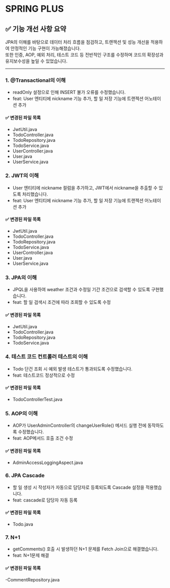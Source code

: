 # SPRING PLUS

## ✅ 기능 개선 사항 요약

JPA의 이해를 바탕으로 데이터 처리 흐름을 점검하고, 트랜잭션 및 성능 개선을 적용하여 안정적인 기능 구현이 가능해졌습니다.  
또한 인증, AOP, 예외 처리, 테스트 코드 등 전반적인 구조를 수정하며 코드의 확장성과 유지보수성을 높일 수 있었습니다.

---
### 1. @Transactional의 이해

- readOnly 설정으로 인해 INSERT 불가 오류를 수정했습니다.
- feat: User 엔티티에 nickname 기능 추가, 할 일 저장 기능에 트랜젝션 어노테이션 추가

#### ✅ 변경된 파일 목록
- JwtUtil.java
- TodoController.java
- TodoRepository.java
- TodoService.java
- UserController.java
- User.java
- UserService.java

### 2. JWT의 이해

- User 엔티티에 nickname 컬럼을 추가하고, JWT에서 nickname을 추출할 수 있도록 처리했습니다.
- feat: User 엔티티에 nickname 기능 추가, 할 일 저장 기능에 트랜젝션 어노테이션 추가

#### ✅ 변경된 파일 목록
- JwtUtil.java
- TodoController.java
- TodoRepository.java
- TodoService.java
- UserController.java
- User.java
- UserService.java

### 3. JPA의 이해

- JPQL을 사용하여 weather 조건과 수정일 기간 조건으로 검색할 수 있도록 구현했습니다.
- feat: 할 일 검색시 조건에 따라 조회할 수 있도록 수정

#### ✅ 변경된 파일 목록
- JwtUtil.java
- TodoController.java
- TodoRepository.java
- TodoService.java

### 4. 테스트 코드 컨트롤러 테스트의 이해

- Todo 단건 조회 시 예외 발생 테스트가 통과되도록 수정했습니다.
- feat: 테스트코드 정상적으로 수정

#### ✅ 변경된 파일 목록
- TodoControllerTest.java

### 5. AOP의 이해

- AOP가 UserAdminController의 changeUserRole() 메서드 실행 전에 동작하도록 수정했습니다.
- feat: AOP메서드 호출 조건 수정
  
#### ✅ 변경된 파일 목록
- AdminAccessLoggingAspect.java
  
### 6. JPA Cascade
- 할 일 생성 시 작성자가 자동으로 담당자로 등록되도록 Cascade 설정을 적용했습니다.
- feat: cascade로 담당자 자동 등록
  
#### ✅ 변경된 파일 목록
- Todo.java


### 7. N+1
- getComments() 호출 시 발생하던 N+1 문제를 Fetch Join으로 해결했습니다.
- feat: N+1문제 해결
  
#### ✅ 변경된 파일 목록
-CommentRepository.java
   
